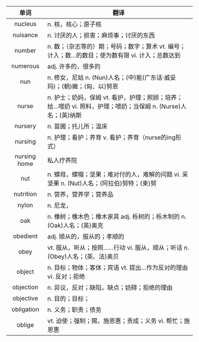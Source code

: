 |单词|翻译  |
|:--:|--| 
|	nucleus  		|		n. 核，核心；原子核	|		
|	nuisance  		|		n. 讨厌的人；损害；麻烦事；讨厌的东西	|		
|	number  		|		n. 数；（杂志等的）期；号码；数字；算术 vt. 编号；计入；数…的数目；使为数有限 vi. 计入；总数达到	|		
|	numerous  		|		adj. 许多的，很多的	|		
|	nun  		|		n. 修女，尼姑 n. (Nun)人名；(中)能(广东话·威妥玛)；(朝)嫩；(匈、以)努恩	|		
|	nurse  		|		n. 护士；奶妈，保姆 vt. 看护，护理；照顾；培养；给…喂奶 vi. 照料，护理；喂奶；当保姆 n. (Nurse)人名；(英)纳斯	|		
|	nursery  		|		n. 苗圃；托儿所；温床	|		
|	nursing  		|		n. 护理；看护；养育 v. 看护；养育（nurse的ing形式）	|		
|	nursing home  		|		私人疗养院	|		
|	nut  		|		n. 螺母，螺帽；坚果；难对付的人，难解的问题 vi. 采坚果 n. (Nut)人名；(阿拉伯)努特；(柬)努	|		
|	nutrition  		|		n. 营养，营养学；营养品	|		
|	nylon  		|		n. 尼龙，	|		
|	oak  		|		n. 橡树；橡木色；橡木家具 adj. 栎树的；栎木制的 n. (Oak)人名；(英)奥克	|		
|	obedient  		|		adj. 顺从的，服从的；孝顺的	|		
|	obey  		|		vt. 服从，听从；按照……行动 vi. 服从，顺从；听话 n. (Obey)人名；(英、法)奥贝	|		
|	object  		|		n. 目标；物体；客体；宾语 vt. 提出…作为反对的理由 vi. 反对；拒绝	|		
|	objection  		|		n. 异议，反对；缺陷，缺点；妨碍；拒绝的理由	|		
|	objective  		|		n. 目的；目标；	|		
|	obligation  		|		n. 义务；职责；债务	|		
|	oblige  		|		vt. 迫使；强制；赐，施恩惠；责成；义务 vi. 帮忙；施恩惠	|		
